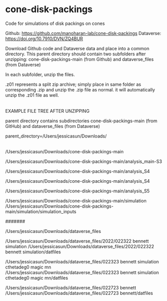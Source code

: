# cone-disk-packings
Code for simulations of disk packings on cones


Github: https://github.com/manoharan-lab/cone-disk-packings
Dataverse: https://doi.org/10.7910/DVN/ZQ4BUR

Download Github code and Dataverse data and place into a common directory. This parent directory should contain two subfolders after unzipping: cone-disk-packings-main (from Github) and dataverse_files (from Dataverse)

In each subfolder, unzip the files.

.z01 represents a split zip archive; simply place in same folder as corresponding .zip and unzip the .zip file as normal. it will automatically unzip the .z01 file as well.

######

EXAMPLE FILE TREE AFTER UNZIPPING

parent directory contains subdirectories cone-disk-packings-main (from GitHub) and dataverse_files (from Dataverse)

parent_directory=/Users/jessicasun/Downloads/

######

/Users/jessicasun/Downloads/cone-disk-packings-main

/Users/jessicasun/Downloads/cone-disk-packings-main/analysis_main-S3

/Users/jessicasun/Downloads/cone-disk-packings-main/analysis_S4

/Users/jessicasun/Downloads/cone-disk-packings-main/analysis_S4

/Users/jessicasun/Downloads/cone-disk-packings-main/analysis_S5

/Users/jessicasun/Downloads/cone-disk-packings-main/simulation
/Users/jessicasun/Downloads/cone-disk-packings-main/simulation/simulation_inputs

#######

/Users/jessicasun/Downloads/dataverse_files

/Users/jessicasun/Downloads/dataverse_files/2022/022322 bennett simulation
/Users/jessicasun/Downloads/dataverse_files/2022/022322 bennett simulation/datfiles

/Users/jessicasun/Downloads/dataverse_files/022323 bennett simulation cthetadeg0 magic mn
/Users/jessicasun/Downloads/dataverse_files/022323 bennett simulation cthetadeg0 magic mn/datfiles

/Users/jessicasun/Downloads/dataverse_files/022723 bennett
/Users/jessicasun/Downloads/dataverse_files/022723 bennett/datfiles